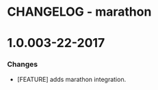 # CHANGELOG - marathon

1.0.003-22-2017
==================

### Changes

* [FEATURE] adds marathon integration.
